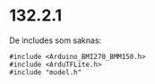 # 132.2.1

De includes som saknas:

```
#include <Arduino_BMI270_BMM150.h>
#include <ArduTFLite.h>
#include "model.h"
```